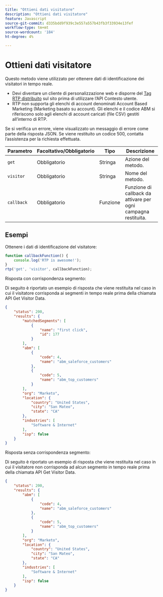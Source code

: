```yaml
---
title: "Ottieni dati visitatore"
description: "Ottieni dati visitatore"
feature: Javascript
source-git-commit: d335bdd9f939c3e557a557b43fb3f33934e13fef
workflow-type: tm+mt
source-wordcount: '184'
ht-degree: 4%

---
```



# Ottieni dati visitatore

Questo metodo viene utilizzato per ottenere dati di identificazione dei visitatori in tempo reale.

- Devi diventare un cliente di personalizzazione web e disporre del [Tag RTP distribuito](https://experienceleague.adobe.com/en/docs/marketo/using/product-docs/web-personalization/rtp-tag-implementation/deploy-the-rtp-javascript) sul sito prima di utilizzare l’API Contesto utente.
- RTP non supporta gli elenchi di account denominati Account Based Marketing (Marketing basato su account). Gli elenchi e il codice ABM si riferiscono solo agli elenchi di account caricati (file CSV) gestiti all’interno di RTP.

Se si verifica un errore, viene visualizzato un messaggio di errore come parte della risposta JSON. Se viene restituito un codice 500, contatta l’assistenza per la richiesta effettuata.

| Parametro | Facoltativo/Obbligatorio | Tipo | Descrizione |
|---|---|---|---|
| `get` | Obbligatorio | Stringa | Azione del metodo. |
| `visitor` | Obbligatorio | Stringa | Nome del metodo. |
| `callback` | Obbligatorio | Funzione | Funzione di callback da attivare per ogni campagna restituita. |

## Esempi

Ottenere i dati di identificazione del visitatore:

```javascript
function callbackFunction() {
    console.log('RTP is awesome!');
}
rtp('get', 'visitor', callbackFunction);
```

Risposta con corrispondenza segmento:

Di seguito è riportato un esempio di risposta che viene restituita nel caso in cui il visitatore corrisponda ai segmenti in tempo reale prima della chiamata API Get Visitor Data.

```json
{
    "status": 200,
    "results": {
        "matchedSegments": [
            {
                "name": "first click",
                "id": 177
            }
        ],
        "abm": [
            {
                "code": 4,
                "name": "abm_saleforce_customers"
            },
            {
                "code": 5,
                "name": "abm_top_customers"
            }
        ],
        "org": "Marketo",
        "location": {
            "country": "United States",
            "city": "San Mateo",
            "state": "CA"
        },
        "industries": [
            "Software & Internet"
        ],
        "isp": false
    }
}
```

Risposta senza corrispondenza segmento:

Di seguito è riportato un esempio di risposta che viene restituita nel caso in cui il visitatore non corrisponda ad alcun segmento in tempo reale prima della chiamata API Get Visitor Data.

```json
{
    "status": 200,
    "results": {
        "abm": [
            {
                "code": 4,
                "name": "abm_saleforce_customers"
            },
            {
                "code": 5,
                "name": "abm_top_customers"
            }
        ],
        "org": "Marketo",
        "location": {
            "country": "United States",
            "city": "San Mateo",
            "state": "CA"
        },
        "industries": [
            "Software & Internet"
        ],
        "isp": false
    }
}
```
